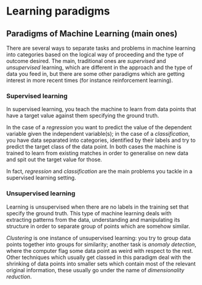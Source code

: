 # Learning paradigms

## Paradigms of Machine Learning \(main ones\)

There are several ways to separate tasks and problems in machine learning into categories based on the logical way of proceeding and the type of outcome desired. The main, traditional ones are _supervised_ and _unsupervised_ learning, which are different in the approach and the type of data you feed in, but there are some other paradigms which are getting interest in more recent times \(for instance reinforcement learning\).

### Supervised learning

In supervised learning, you teach the machine to learn from data points that have a target value against them specifying the ground truth.

In the case of a _regression_ you want to predict the value of the dependent variable given the independent variable\(s\); in the case of a _classification_, you have data separated into categories, identified by their labels and try to predict the target class of the data point. In both cases the machine is trained to learn from existing matches in order to generalise on new data and spit out the target value for those.

In fact, _regression_ and _classification_ are the main problems you tackle in a supervised learning setting.

### Unsupervised learning

Learning is unsupervised when there are no labels in the training set that specify the ground truth. This type of machine learning deals with extracting patterns from the data, understanding and manipulating its structure in order to separate group of points which are somehow similar.

_Clustering_ is one instance of unsupervised learning: you try to group data points together into groups for similarity; another task is _anomaly detection_, where the computer flag some data point as weird with respect to the rest. Other techniques which usually get classed in this paradigm deal with the shrinking of data points into smaller sets which contain most of the relevant original information, these usually go under the name of _dimensionality reduction_.

